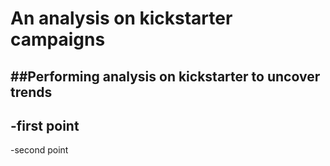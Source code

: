 # An analysis on kickstarter campaigns
##Performing analysis on kickstarter to uncover trends
---
-first point
---
-second point
